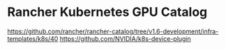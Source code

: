 # Rancher Kubernetes GPU Catalog

https://github.com/rancher/rancher-catalog/tree/v1.6-development/infra-templates/k8s/40
https://github.com/NVIDIA/k8s-device-plugin
